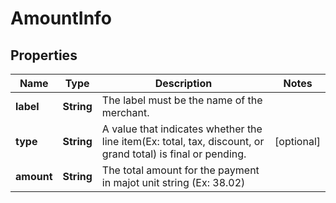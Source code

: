 

# AmountInfo


## Properties

| Name | Type | Description | Notes |
|------------ | ------------- | ------------- | -------------|
|**label** | **String** | The label must be the name of the merchant. |  |
|**type** | **String** | A value that indicates whether the line item(Ex: total, tax, discount, or grand total) is final or pending. |  [optional] |
|**amount** | **String** | The total amount for the payment in majot unit string (Ex: 38.02) |  |



